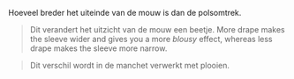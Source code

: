 

Hoeveel breder het uiteinde van de mouw is dan de polsomtrek.

> Dit verandert het uitzicht van de mouw een beetje. More drape makes the sleeve wider and gives you a more *blousy* effect, whereas less drape makes the sleeve more narrow.

> Dit verschil wordt in de manchet verwerkt met plooien.
